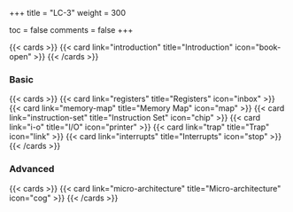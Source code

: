 +++
title = "LC-3"
weight = 300

toc = false
comments = false
+++

{{< cards >}}
  {{< card link="introduction" title="Introduction" icon="book-open" >}}
{{< /cards >}}

### Basic

{{< cards >}}
  {{< card link="registers" title="Registers" icon="inbox" >}}
  {{< card link="memory-map" title="Memory Map" icon="map" >}}
  {{< card link="instruction-set" title="Instruction Set" icon="chip" >}}
  {{< card link="i-o" title="I/O" icon="printer" >}}
  {{< card link="trap" title="Trap" icon="link" >}}
  {{< card link="interrupts" title="Interrupts" icon="stop" >}}
{{< /cards >}}

### Advanced

{{< cards >}}
  {{< card link="micro-architecture" title="Micro-architecture" icon="cog" >}}
{{< /cards >}}
